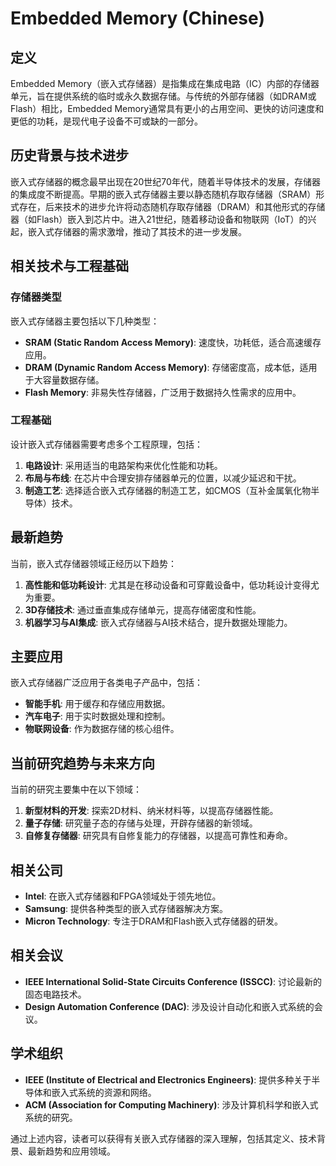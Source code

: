 # Embedded Memory (Chinese)

## 定义

Embedded Memory（嵌入式存储器）是指集成在集成电路（IC）内部的存储器单元，旨在提供系统的临时或永久数据存储。与传统的外部存储器（如DRAM或Flash）相比，Embedded Memory通常具有更小的占用空间、更快的访问速度和更低的功耗，是现代电子设备不可或缺的一部分。

## 历史背景与技术进步

嵌入式存储器的概念最早出现在20世纪70年代，随着半导体技术的发展，存储器的集成度不断提高。早期的嵌入式存储器主要以静态随机存取存储器（SRAM）形式存在，后来技术的进步允许将动态随机存取存储器（DRAM）和其他形式的存储器（如Flash）嵌入到芯片中。进入21世纪，随着移动设备和物联网（IoT）的兴起，嵌入式存储器的需求激增，推动了其技术的进一步发展。

## 相关技术与工程基础

### 存储器类型

嵌入式存储器主要包括以下几种类型：

- **SRAM (Static Random Access Memory)**: 速度快，功耗低，适合高速缓存应用。
- **DRAM (Dynamic Random Access Memory)**: 存储密度高，成本低，适用于大容量数据存储。
- **Flash Memory**: 非易失性存储器，广泛用于数据持久性需求的应用中。

### 工程基础

设计嵌入式存储器需要考虑多个工程原理，包括：

1. **电路设计**: 采用适当的电路架构来优化性能和功耗。
2. **布局与布线**: 在芯片中合理安排存储器单元的位置，以减少延迟和干扰。
3. **制造工艺**: 选择适合嵌入式存储器的制造工艺，如CMOS（互补金属氧化物半导体）技术。

## 最新趋势

当前，嵌入式存储器领域正经历以下趋势：

1. **高性能和低功耗设计**: 尤其是在移动设备和可穿戴设备中，低功耗设计变得尤为重要。
2. **3D存储技术**: 通过垂直集成存储单元，提高存储密度和性能。
3. **机器学习与AI集成**: 嵌入式存储器与AI技术结合，提升数据处理能力。

## 主要应用

嵌入式存储器广泛应用于各类电子产品中，包括：

- **智能手机**: 用于缓存和存储应用数据。
- **汽车电子**: 用于实时数据处理和控制。
- **物联网设备**: 作为数据存储的核心组件。

## 当前研究趋势与未来方向

当前的研究主要集中在以下领域：

1. **新型材料的开发**: 探索2D材料、纳米材料等，以提高存储器性能。
2. **量子存储**: 研究量子态的存储与处理，开辟存储器的新领域。
3. **自修复存储器**: 研究具有自修复能力的存储器，以提高可靠性和寿命。

## 相关公司

- **Intel**: 在嵌入式存储器和FPGA领域处于领先地位。
- **Samsung**: 提供各种类型的嵌入式存储器解决方案。
- **Micron Technology**: 专注于DRAM和Flash嵌入式存储器的研发。

## 相关会议

- **IEEE International Solid-State Circuits Conference (ISSCC)**: 讨论最新的固态电路技术。
- **Design Automation Conference (DAC)**: 涉及设计自动化和嵌入式系统的会议。

## 学术组织

- **IEEE (Institute of Electrical and Electronics Engineers)**: 提供多种关于半导体和嵌入式系统的资源和网络。
- **ACM (Association for Computing Machinery)**: 涉及计算机科学和嵌入式系统的研究。 

通过上述内容，读者可以获得有关嵌入式存储器的深入理解，包括其定义、技术背景、最新趋势和应用领域。